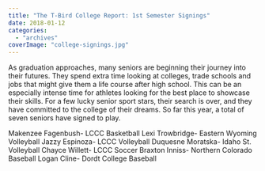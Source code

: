 ```yaml
---
title: "The T-Bird College Report: 1st Semester Signings"
date: 2018-01-12
categories: 
  - "archives"
coverImage: "college-signings.jpg"
---
```


As graduation approaches, many seniors are beginning their journey into their futures. They spend extra time looking at colleges, trade schools and jobs that might give them a life course after high school. This can be an especially intense time for athletes looking for the best place to showcase their skills. For a few lucky senior sport stars, their search is over, and they have committed to the college of their dreams. So far this year, a total of seven seniors have signed to play.

Makenzee Fagenbush- LCCC Basketball Lexi Trowbridge- Eastern Wyoming Volleyball Jazzy Espinoza- LCCC Volleyball Duquesne Moratska- Idaho St. Volleyball Chayce Willett- LCCC Soccer Braxton Inniss- Northern Colorado Baseball Logan Cline- Dordt College Baseball
